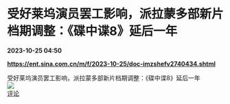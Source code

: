 # 受好莱坞演员罢工影响，派拉蒙多部新片档期调整：《碟中谍8》延后一年

**2023-10-25 04:50**

**https://ent.sina.com.cn/m/f/2023-10-25/doc-imzshefv2740434.shtml**

受好莱坞演员罢工影响，派拉蒙多部新片档期调整：《碟中谍8》延后一年  
![](https://img3.chouti.com/CHOUTI_231025_D7A307CE29A145E7B307FD7F66F997B6.jpg)  
[评论](https://m.chouti.com/link/40395553)